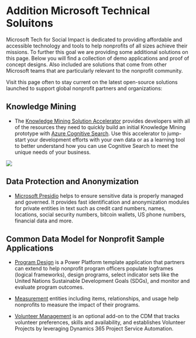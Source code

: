 # Addition Microsoft Technical Soluitons 

Microsoft Tech for Social Impact is dedicated to providing affordable and accessible technology and tools to 
help nonprofits of all sizes achieve their missions. To further this goal we are providing some additional solutions on this page.  Below you will find a collection of demo applications and proof of concept designs.  Also included are solutions that come from other Microsoft teams that are particularly relevant to the nonprofit community.

Visit this page often to stay current on the latest open-source solutions launched to support global nonprofit partners and organizations:   



<h2>Knowledge Mining</h2>

* The [Knowledge Mining Solution Accelerator](https://github.com/Azure-Samples/azure-search-knowledge-mining) provides developers with all of the resources they need to quickly build an initial Knowledge Mining prototype with [Azure Cognitive Search](https://docs.microsoft.com/azure/search/cognitive-search-concept-intro). Use this accelerator to jump-start your development efforts with your own data or as a learning tool to better understand how you can use Cognitive Search to meet the unique needs of your business.

![](https://github.com/Azure-Samples/azure-search-knowledge-mining/raw/main/images/ui.PNG)

<h2>Data Protection and Anonymization</h2>

* [Microsoft Presidio](https://github.com/microsoft/presidio) helps to ensure sensitive data is properly managed and governed. It provides fast identification and anonymization modules for private entities in text such as credit card numbers, names, locations, social security numbers, bitcoin wallets, US phone numbers, financial data and more.


<h2>Common Data Model for Nonprofit Sample Applications</h2>

* [Program Design](https://github.com/microsoft/Industry-Accelerator-Nonprofit/releases) is a Power Platform template application that partners can extend to help nonprofit program officers populate logframes (logical frameworks), design programs, select indicator sets like the United Nations Sustainable Development Goals (SDGs), and monitor and evaluate program outcomes. 

* [Measurement](https://github.com/microsoft/Industry-Accelerator-Nonprofit/releases/download/v2.2.3.1/NFP.Accelerator.2.2.-.IATI.User.Guide.docx) entities including items, relationships, and usage help nonprofits to measure the impact of their programs.   

* [Volunteer Management](http://Volunteer) is an optional add-on to the CDM that tracks volunteer preferences, skills and availability,  and establishes Volunteer Projects by leveraging Dynamics 365 Project Service Automation. 





